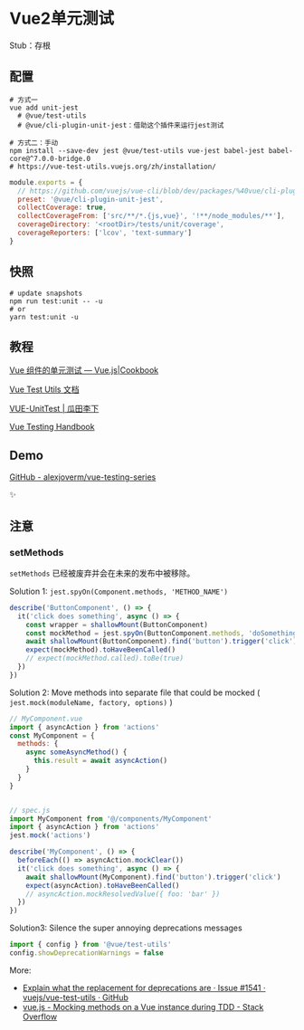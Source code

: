 # Vue2单元测试

Stub：存根

## 配置

```shell
# 方式一
vue add unit-jest
  # @vue/test-utils
  # @vue/cli-plugin-unit-jest：借助这个插件来运行jest测试
```

```shell
# 方式二：手动
npm install --save-dev jest @vue/test-utils vue-jest babel-jest babel-core@^7.0.0-bridge.0
# https://vue-test-utils.vuejs.org/zh/installation/
```

```js
module.exports = {
  // https://github.com/vuejs/vue-cli/blob/dev/packages/%40vue/cli-plugin-unit-jest/presets/default/jest-preset.js
  preset: '@vue/cli-plugin-unit-jest',
  collectCoverage: true,
  collectCoverageFrom: ['src/**/*.{js,vue}', '!**/node_modules/**'],
  coverageDirectory: '<rootDir>/tests/unit/coverage',
  coverageReporters: ['lcov', 'text-summary']
}
```

## 快照

```shell
# update snapshots
npm run test:unit -- -u
# or
yarn test:unit -u
```



## 教程

[Vue 组件的单元测试 — Vue.js|Cookbook](https://cn.vuejs.org/v2/cookbook/unit-testing-vue-components.html)

[Vue Test Utils 文档](https://vue-test-utils.vuejs.org/zh/)

[VUE-UnitTest | 瓜田李下](https://holylovelqq.github.io/vue/VueUnitTest.html)

[Vue Testing Handbook](https://lmiller1990.github.io/vue-testing-handbook/zh-CN)



## Demo

[GitHub - alexjoverm/vue-testing-series](https://github.com/alexjoverm/vue-testing-series)

✨



## 注意

### setMethods

`setMethods` 已经被废弃并会在未来的发布中被移除。

Solution 1: `jest.spyOn(Component.methods, 'METHOD_NAME')`

```js
describe('ButtonComponent', () => {
  it('click does something', async () => {
    const wrapper = shallowMount(ButtonComponent)
    const mockMethod = jest.spyOn(ButtonComponent.methods, 'doSomething')
    await shallowMount(ButtonComponent).find('button').trigger('click')
    expect(mockMethod).toHaveBeenCalled()
    // expect(mockMethod.called).toBe(true)
  })
})
```

Solution 2: Move methods into separate file that could be mocked ( `jest.mock(moduleName, factory, options)` )

```js
// MyComponent.vue
import { asyncAction } from 'actions'
const MyComponent = {
  methods: {
    async someAsyncMethod() {
      this.result = await asyncAction()
    }
  }
}


// spec.js
import MyComponent from '@/components/MyComponent'
import { asyncAction } from 'actions'
jest.mock('actions')

describe('MyComponent', () => {
  beforeEach(() => asyncAction.mockClear())
  it('click does something', async () => {
    await shallowMount(MyComponent).find('button').trigger('click')
    expect(asyncAction).toHaveBeenCalled()
    // asyncAction.mockResolvedValue({ foo: 'bar' })
  })
})
```

Solution3: Silence the super annoying deprecations messages 

```js
import { config } from '@vue/test-utils'
config.showDeprecationWarnings = false
```

More:

- [Explain what the replacement for deprecations are · Issue #1541 · vuejs/vue-test-utils · GitHub](https://github.com/vuejs/vue-test-utils/issues/1541)
- [vue.js - Mocking methods on a Vue instance during TDD - Stack Overflow](https://stackoverflow.com/questions/53799460/mocking-methods-on-a-vue-instance-during-tdd)
